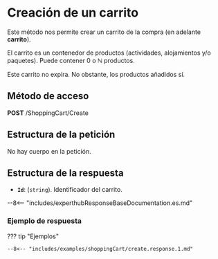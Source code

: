 # Creación de un carrito

Este método nos permite crear un carrito de la compra (en adelante **carrito**).

El carrito es un contenedor de productos (actividades, alojamientos y/o paquetes). Puede contener 0 o ℕ productos.

Este carrito no expira. No obstante, los productos añadidos sí.

## Método de acceso

**POST** /ShoppingCart/Create

## Estructura de la petición

No hay cuerpo en la petición.

## Estructura de la respuesta

- **``Id``**: (``string``). Identificador del carrito.

--8<-- "includes/experthubResponseBaseDocumentation.es.md"

### Ejemplo de respuesta

??? tip "Ejemplos"

    --8<-- "includes/examples/shoppingCart/create.response.1.md"
